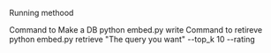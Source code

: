 Running methood

Command to Make a DB python embed.py write
Command to retireve python embed.py retrieve "The query you want" --top_k 10 --rating

